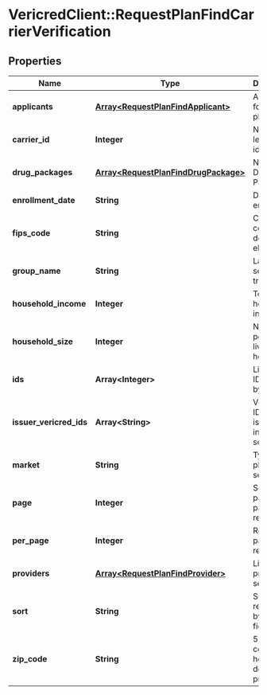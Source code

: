 # VericredClient::RequestPlanFindCarrierVerification

## Properties
Name | Type | Description | Notes
------------ | ------------- | ------------- | -------------
**applicants** | [**Array&lt;RequestPlanFindApplicant&gt;**](RequestPlanFindApplicant.md) | Applicants for desired plans. | [optional] 
**carrier_id** | **Integer** | National-level carrier id | [optional] 
**drug_packages** | [**Array&lt;RequestPlanFindDrugPackage&gt;**](RequestPlanFindDrugPackage.md) | National Drug Code Package Id | [optional] 
**enrollment_date** | **String** | Date of enrollment | [optional] 
**fips_code** | **String** | County code to determine eligibility | [optional] 
**group_name** | **String** | Label for search tracking | [optional] 
**household_income** | **Integer** | Total household income. | [optional] 
**household_size** | **Integer** | Number of people living in household. | [optional] 
**ids** | **Array&lt;Integer&gt;** | List of plan IDs to filter by | [optional] 
**issuer_vericred_ids** | **Array&lt;String&gt;** | Vericred IDs of the issuers to include in search | [optional] 
**market** | **String** | Type of plan to search for. | [optional] 
**page** | **Integer** | Selected page of paginated response. | [optional] 
**per_page** | **Integer** | Results per page of response. | [optional] 
**providers** | [**Array&lt;RequestPlanFindProvider&gt;**](RequestPlanFindProvider.md) | List of providers to search for. | [optional] 
**sort** | **String** | Sort responses by plan field. | [optional] 
**zip_code** | **String** | 5-digit zip code - this helps determine pricing. | [optional] 



